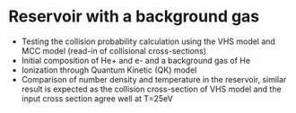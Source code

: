 # Reservoir with a background gas
* Testing the collision probability calculation using the VHS model and MCC model (read-in of collisional cross-sections)
* Initial composition of He+ and e- and a background gas of He
* Ionization through Quantum Kinetic (QK) model
* Comparison of number density and temperature in the reservoir, similar result is expected as the collision cross-section of VHS model and the input cross section agree well at T=25eV